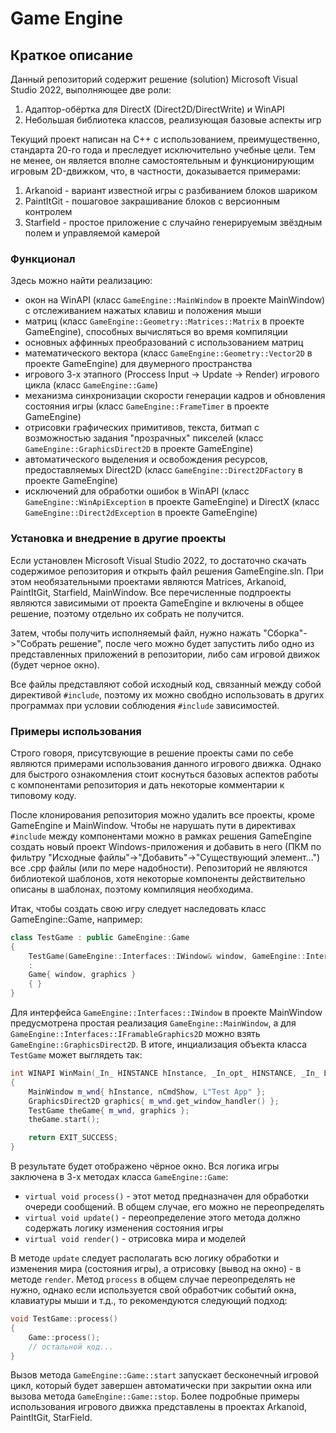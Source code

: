 # Game Engine

## Краткое описание

Данный репозиторий содержит решение (solution) Microsoft Visual Studio 2022, выполняющее две роли:

<ol>
	<li> Адаптор-обёртка для DirectX (Direct2D/DirectWrite) и WinAPI</li>
	<li> Небольшая библиотека классов, реализующая базовые аспекты игр</li>
</ol>

Текущий проект написан на C++ с использованием, преимущественно, стандарта 20-го года и преследует исключительно учебные цели. Тем не менее, он является вполне самостоятельным и функционирующим игровым 2D-движком, что, в частности, доказывается примерами:

<ol>
	<li> Arkanoid - вариант известной игры с разбиванием блоков шариком</li>
	<li> PaintItGit - пошаговое закрашивание блоков с версионным контролем</li>
	<li> Starfield - простое приложение с случайно генерируемым звёздным полем и управляемой камерой</li>
</ol>

### Функционал

Здесь можно найти реализацию:
- окон на WinAPI (класс <code>GameEngine::MainWindow</code> в проекте MainWindow) с отслеживанием нажатых клавиш и положения мыши
- матриц (класс <code>GameEngine::Geometry::Matrices::Matrix</code> в проекте GameEngine), способных вычисляться во время компиляции
- основных аффинных преобразований с использованием матриц
- математического вектора (класс <code>GameEngine::Geometry::Vector2D</code> в проекте GameEngine) для двумерного пространства
- игрового 3-х этапного (Proccess Input -> Update -> Render) игрового цикла (класс <code>GameEngine::Game</code>)
- механизма синхронизации скорости генерации кадров и обновления состояния игры (класс <code>GameEngine::FrameTimer</code> в проекте GameEngine)
- отрисовки графических примитивов, текста, битмап с возможностью задания "прозрачных" пикселей (класс <code>GameEngine::GraphicsDirect2D</code> в проекте GameEngine)
- автоматического выделения и освобождения ресурсов, предоставляемых Direct2D (класс <code>GameEngine::Direct2DFactory</code> в проекте GameEngine)
- исключений для обработки ошибок в WinAPI (класс <code>GameEngine::WinApiException</code> в проекте GameEngine) и DirectX (класс <code>GameEngine::Direct2dException</code> в проекте GameEngine)

### Установка и внедрение в другие проекты

Если установлен Microsoft Visual Studio 2022, то достаточно скачать содержимое репозитория и открыть файл решения GameEngine.sln.
При этом необязательными проектами являются Matrices, Arkanoid, PaintItGit, Starfield, MainWindow. Все перечисленные подпроекты являются зависимыми от проекта GameEngine и включены в общее решение, поэтому отдельно их собрать не получится.

Затем, чтобы получить исполняемый файл, нужно нажать "Сборка"->"Собрать решение", после чего можно будет запустить либо одно из представленных приложений в репозитории, либо сам игровой движок (будет черное окно).

Все файлы представляют собой исходный код, связанный между собой директивой <code>#include</code>, поэтому их можно свобдно использовать в других программах при условии соблюдения <code>#include</code> зависимостей.


### Примеры использования

Строго говоря, присутсвующие в решение проекты сами по себе являются примерами использования данного игрового движка. Однако для быстрого ознакомления стоит коснуться базовых аспектов работы с компонентами репозитория и дать некоторые комментарии к типовому коду.

После клонирования репозитория можно удалить все проекты, кроме GameEngine и MainWindow. Чтобы не нарушать пути в директивах <code>#include</code> между компонентами можно в рамках решения GameEngine создать новый проект Windows-приложения и добавить в него (ПКМ по фильтру "Исходные файлы"->"Добавить"->"Существующий элемент...") все .cpp файлы (или по мере надобности). Репозиторий не являются библиотекой шаблонов, хотя некоторые компоненты действительно описаны в шаблонах, поэтому компиляция необходима.

Итак, чтобы создать свою игру следует наследовать класс GameEngine::Game, например:

```C++
class TestGame : public GameEngine::Game
{
	TestGame(GameEngine::Interfaces::IWindow& window, GameEngine::Interfaces::IFramableGraphics2D& graphics)
	:
	Game{ window, graphics }
	{ }
}
```

Для интерфейса <code>GameEngine::Interfaces::IWindow</code> в проекте MainWindow предусмотрена простая реализация <code>GameEngine::MainWindow</code>, а для <code>GameEngine::Interfaces::IFramableGraphics2D</code> можно взять <code>GameEngine::GraphicsDirect2D</code>. В итоге, инциализация объекта класса <code>TestGame</code> может выглядеть так:

```C++
int WINAPI WinMain(_In_ HINSTANCE hInstance, _In_opt_ HINSTANCE, _In_ LPSTR lpCmdLine, _In_ int nCmdShow)
{
    MainWindow m_wnd{ hInstance, nCmdShow, L"Test App" };
    GraphicsDirect2D graphics{ m_wnd.get_window_handler() };
    TestGame theGame{ m_wnd, graphics };
    theGame.start();

    return EXIT_SUCCESS;
}
```

В результате будет отображено чёрное окно. Вся логика игры заключена в 3-х методах класса <code>GameEngine::Game</code>:
<ul>
	<li><code>virtual void process()</code> - этот метод предназначен для обработки очереди сообщений. В общем случае, его можно не переопределять</li>
	<li><code>virtual void update()</code> - переопределение этого метода должно содержать логику изменения состояния игры</li>
	<li><code>virtual void render()</code> - отрисовка мира и моделей</li>
</ul>

В методе <code>update</code> следует располагать всю логику обработки и изменения мира (состояния игры), а отрисовку (вывод на окно) - в методе <code>render</code>. Метод <code>process</code> в общем случае переопределять не нужно, однако если используется свой обработчик событий окна, клавиатуры мыши и т.д., то рекомендуются следующий подход:

```C++
void TestGame::process()
{
	Game::process();
	// остальной код...
}
```

Вызов метода <code>GameEngine::Game::start</code> запускает бесконечный игровой цикл, который будет завершен автоматически при закрытии окна или вызова метода <code>GameEngine::Game::stop</code>. Более подробные примеры использования игрового движка представлены в проектах Arkanoid, PaintItGit, StarField.